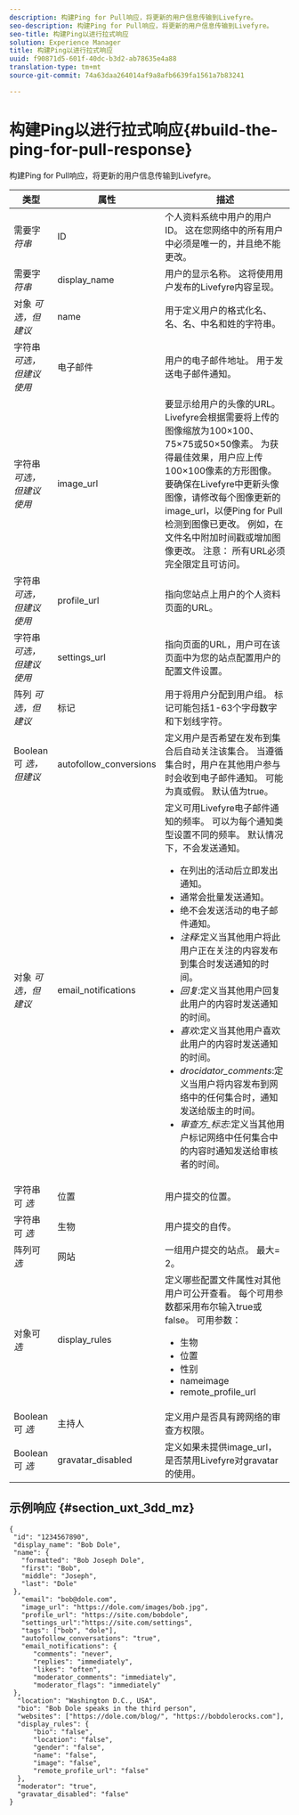 ```yaml
---
description: 构建Ping for Pull响应，将更新的用户信息传输到Livefyre。
seo-description: 构建Ping for Pull响应，将更新的用户信息传输到Livefyre。
seo-title: 构建Ping以进行拉式响应
solution: Experience Manager
title: 构建Ping以进行拉式响应
uuid: f90871d5-601f-40dc-b3d2-ab78635e4a88
translation-type: tm+mt
source-git-commit: 74a63daa264014af9a8afb6639fa1561a7b83241

---
```



# 构建Ping以进行拉式响应{#build-the-ping-for-pull-response}

构建Ping for Pull响应，将更新的用户信息传输到Livefyre。

| 类型 | 属性 | 描述 |
|--- |--- |--- |
| 需要字 *符串* | ID | 个人资料系统中用户的用户ID。 这在您网络中的所有用户中必须是唯一的，并且绝不能更改。 |
| 需要字 *符串* | display_name | 用户的显示名称。 这将使用用户发布的Livefyre内容呈现。 |
| 对象 *可选，但建议* | name | 用于定义用户的格式化名、名、名、中名和姓的字符串。 |
| 字符串 *可选，但建议使用* | 电子邮件 | 用户的电子邮件地址。 用于发送电子邮件通知。 |
| 字符串 *可选，但建议使用* | image_url | 要显示给用户的头像的URL。 Livefyre会根据需要将上传的图像缩放为100×100、75×75或50×50像素。 为获得最佳效果，用户应上传100×100像素的方形图像。 要确保在Livefyre中更新头像图像，请修改每个图像更新的image_url，以便Ping for Pull检测到图像已更改。 例如，在文件名中附加时间戳或增加图像更改。 注意： 所有URL必须完全限定且可访问。 |
| 字符串 *可选，但建议使用* | profile_url | 指向您站点上用户的个人资料页面的URL。 |
| 字符串 *可选，但建议使用* | settings_url | 指向页面的URL，用户可在该页面中为您的站点配置用户的配置文件设置。 |
| 阵列 *可选，但建议* | 标记 | 用于将用户分配到用户组。 标记可能包括1-63个字母数字和下划线字符。 |
| Boolean可 *选，但建议* | autofollow_conversions | 定义用户是否希望在发布到集合后自动关注该集合。 当遵循集合时，用户在其他用户参与时会收到电子邮件通知。 可能为真或假。 默认值为true。 |
| 对象 *可选，但建议* | email_notifications | 定义可用Livefyre电子邮件通知的频率。 可以为每个通知类型设置不同的频率。 默认情况下，不会发送通知。 <br><ul><li> 在列出的活动后立即发出通知。 </li><li>通常会批量发送通知。 </li><li> 绝不会发送活动的电子邮件通知。 </li><li>*注释*:定义当其他用户将此用户正在关注的内容发布到集合时发送通知的时间。 </li><li>*回复*:定义当其他用户回复此用户的内容时发送通知的时间。</li><li>*喜欢*:定义当其他用户喜欢此用户的内容时发送通知的时间。</li><li>*drocidator_comments*:定义当用户将内容发布到网络中的任何集合时，通知发送给版主的时间。</li><li>*审查方_标志*:定义当其他用户标记网络中任何集合中的内容时通知发送给审核者的时间。</li></ul> |
| 字符串可 *选* | 位置 | 用户提交的位置。 |
| 字符串可 *选* | 生物 | 用户提交的自传。 |
| 阵列可 *选* | 网站 | 一组用户提交的站点。 最大= 2。 |
| 对象可 *选* | display_rules | 定义哪些配置文件属性对其他用户可公开查看。 每个可用参数都采用布尔输入true或false。 可用参数：  <br><ul><li>生物 </li><li> 位置</li><li>  性别 </li><li>nameimage </li><li> remote_profile_url</li></ul> |
| Boolean可 *选* | 主持人 | 定义用户是否具有跨网络的审查方权限。 |
| Boolean可 *选* | gravatar_disabled | 定义如果未提供image_url，是否禁用Livefyre对gravatar的使用。 |

## 示例响应 {#section_uxt_3dd_mz}

```
{
 "id": "1234567890",
 "display_name": "Bob Dole",
 "name": {
   "formatted": "Bob Joseph Dole",
   "first": "Bob",
   "middle": "Joseph",
   "last": "Dole"
 },
   "email": "bob@dole.com",
   "image_url": "https://dole.com/images/bob.jpg",
   "profile_url": "https://site.com/bobdole",
   "settings_url":"https://site.com/settings",
   "tags": ["bob", "dole"],
   "autofollow_conversations": "true",
   "email_notifications": {
      "comments": "never",
      "replies": "immediately",
      "likes": "often",
      "moderator_comments": "immediately",
      "moderator_flags": "immediately" 
 },
  "location": "Washington D.C., USA",
  "bio": "Bob Dole speaks in the third person",
  "websites": ["https://dole.com/blog/", "https://bobdolerocks.com"],
  "display_rules": {
      "bio": "false",
      "location": "false",
      "gender": "false",
      "name": "false",
      "image": "false",
      "remote_profile_url": "false"
  },
  "moderator": "true",
  "gravatar_disabled": "false"
}
```
